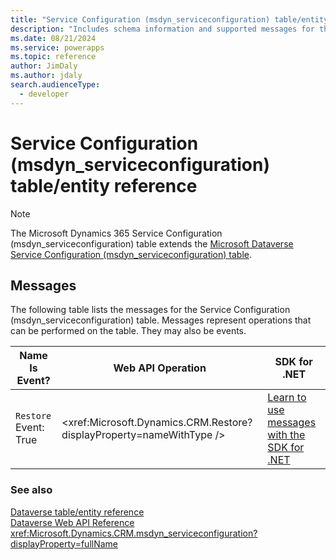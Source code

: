 ```yaml
---
title: "Service Configuration (msdyn_serviceconfiguration) table/entity reference (Microsoft Dynamics 365)"
description: "Includes schema information and supported messages for the Service Configuration (msdyn_serviceconfiguration) table/entity with Microsoft Dynamics 365."
ms.date: 08/21/2024
ms.service: powerapps
ms.topic: reference
author: JimDaly
ms.author: jdaly
search.audienceType: 
  - developer
---
```


# Service Configuration (msdyn_serviceconfiguration) table/entity reference



> [!NOTE]
> The Microsoft Dynamics 365 Service Configuration (msdyn_serviceconfiguration) table extends the [Microsoft Dataverse Service Configuration (msdyn_serviceconfiguration) table](/power-apps/developer/data-platform/reference/entities/msdyn_serviceconfiguration).


## Messages

The following table lists the messages for the Service Configuration (msdyn_serviceconfiguration) table.
Messages represent operations that can be performed on the table. They may also be events.

| Name <br />Is Event? |Web API Operation |SDK for .NET |
| ---- | ----- |----- |
| `Restore`<br />Event: True |<xref:Microsoft.Dynamics.CRM.Restore?displayProperty=nameWithType /> |[Learn to use messages with the SDK for .NET](/power-apps/developer/data-platform/org-service/use-messages)|





### See also

[Dataverse table/entity reference](../about-entity-reference.md)  
[Dataverse Web API Reference](/power-apps/developer/data-platform/webapi/reference/about)   
<xref:Microsoft.Dynamics.CRM.msdyn_serviceconfiguration?displayProperty=fullName>
